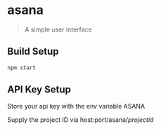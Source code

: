 # asana

> A simple user interface

## Build Setup

``` bash
npm start

```

## API Key Setup

Store your api key with the env variable ASANA

Supply the project ID via host:port/asana/*projectid*
